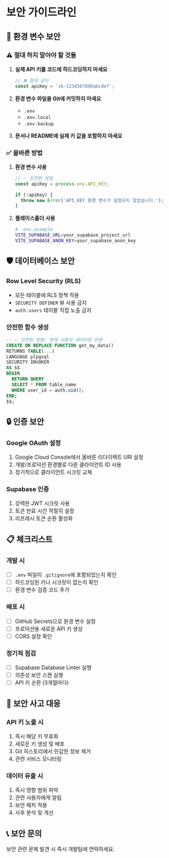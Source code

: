 # 보안 가이드라인

## 🔐 환경 변수 보안

### ⚠️ 절대 하지 말아야 할 것들

1. **실제 API 키를 코드에 하드코딩하지 마세요**
   ```javascript
   // ❌ 절대 금지
   const apiKey = 'sk-1234567890abcdef';
   ```

2. **환경 변수 파일을 Git에 커밋하지 마세요**
   - `.env`
   - `.env.local`
   - `.env.backup`
   
3. **문서나 README에 실제 키 값을 포함하지 마세요**

### ✅ 올바른 방법

1. **환경 변수 사용**
   ```javascript
   // ✅ 안전한 방법
   const apiKey = process.env.API_KEY;
   
   if (!apiKey) {
     throw new Error('API_KEY 환경 변수가 설정되지 않았습니다.');
   }
   ```

2. **플레이스홀더 사용**
   ```bash
   # .env.example
   VITE_SUPABASE_URL=your_supabase_project_url
   VITE_SUPABASE_ANON_KEY=your_supabase_anon_key
   ```

## 🛡️ 데이터베이스 보안

### Row Level Security (RLS)
- 모든 테이블에 RLS 정책 적용
- `SECURITY DEFINER` 뷰 사용 금지
- `auth.users` 테이블 직접 노출 금지

### 안전한 함수 생성
```sql
-- ✅ 안전한 방법: 현재 사용자 데이터만 반환
CREATE OR REPLACE FUNCTION get_my_data()
RETURNS TABLE(...)
LANGUAGE plpgsql
SECURITY INVOKER
AS $$
BEGIN
  RETURN QUERY
  SELECT * FROM table_name 
  WHERE user_id = auth.uid();
END;
$$;
```

## 🔒 인증 보안

### Google OAuth 설정
1. Google Cloud Console에서 올바른 리다이렉트 URI 설정
2. 개발/프로덕션 환경별로 다른 클라이언트 ID 사용
3. 정기적으로 클라이언트 시크릿 교체

### Supabase 인증
1. 강력한 JWT 시크릿 사용
2. 토큰 만료 시간 적절히 설정
3. 리프레시 토큰 순환 활성화

## 📋 체크리스트

### 개발 시
- [ ] `.env` 파일이 `.gitignore`에 포함되었는지 확인
- [ ] 하드코딩된 키나 시크릿이 없는지 확인
- [ ] 환경 변수 검증 코드 추가

### 배포 시
- [ ] GitHub Secrets으로 환경 변수 설정
- [ ] 프로덕션용 새로운 API 키 생성
- [ ] CORS 설정 확인

### 정기적 점검
- [ ] Supabase Database Linter 실행
- [ ] 의존성 보안 스캔 실행
- [ ] API 키 순환 (3개월마다)

## 🚨 보안 사고 대응

### API 키 노출 시
1. 즉시 해당 키 무효화
2. 새로운 키 생성 및 배포
3. Git 히스토리에서 민감한 정보 제거
4. 관련 서비스 모니터링

### 데이터 유출 시
1. 즉시 영향 범위 파악
2. 관련 사용자에게 알림
3. 보안 패치 적용
4. 사후 분석 및 개선

## 📞 보안 문의

보안 관련 문제 발견 시 즉시 개발팀에 연락하세요.
